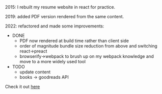 2015: I rebuilt my resume website in react for practice.

2019: added PDF version rendered from the same content.

2022: refactored and made some improvements:
 - DONE
   - PDF now rendered at build time rather than client side
   - order of magnitude bundle size reduction from above and switching react->preact
   - browserify->webpack to brush up on my webpack knowledge and move to a more widely used tool
 - TODO
   - update content
   - books -> goodreads API

Check it out [here](http://y4le.github.io/react-resume/)
